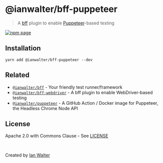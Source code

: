 # @ianwalter/bff-puppeteer
> A [bff][bffUrl] plugin to enable [Puppeteer][pptrUrl]-based testing

[![npm page][npmImage]][npmUrl]

## Installation

```console
yarn add @ianwalter/bff-puppeteer --dev
```

## Related

* [`@ianwalter/bff`][bffUrl] - Your friendly test runner/framework
* [`@ianwalter/bff-webdriver`][bffWebdriverUrl] - A bff plugin to enable
  WebDriver-based testing
* [`@ianwalter/puppeteer`][iwpupUrl] - A GitHub Action / Docker image for 
  Puppeteer, the Headless Chrome Node API 

## License

Apache 2.0 with Commons Clause - See [LICENSE][licenseUrl]

&nbsp;

Created by [Ian Walter](https://iankwalter.com)

[bffUrl]: https://github.com/ianwalter/bff
[pptrUrl]: https://pptr.dev
[npmImage]: https://img.shields.io/npm/v/@ianwalter/bff-puppeteer.svg
[npmUrl]: https://www.npmjs.com/package/@ianwalter/bff-puppeteer
[bffWebdriverUrl]: https://github.com/ianwalter/bff-webdriver
[iwpupUrl]: https://github.com/ianwalter/puppeteer
[licenseUrl]: https://github.com/ianwalter/bff-puppeteer/blob/master/LICENSE
